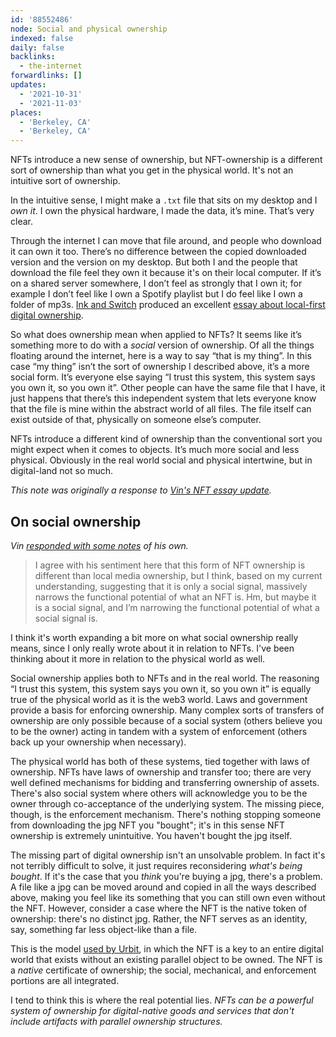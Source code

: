```yaml
---
id: '88552486'
node: Social and physical ownership
indexed: false
daily: false
backlinks:
  - the-internet
forwardlinks: []
updates:
  - '2021-10-31'
  - '2021-11-03'
places:
  - 'Berkeley, CA'
  - 'Berkeley, CA'
---
```

NFTs introduce a new sense of ownership, but NFT-ownership is a different sort of ownership than what you get in the physical world. It's not an intuitive sort of ownership. 

In the intuitive sense, I might make a `.txt` file that sits on my desktop and I *own it*. I own the physical hardware, I made the data, it’s mine. That’s very clear.

Through the internet I can move that file around, and people who download it can own it too. There’s no difference between the copied downloaded version and the version on my desktop. But both I and the people that download the file feel they own it because it's on their local computer. If it’s on a shared server somewhere, I don’t feel as strongly that I own it; for example I don’t feel like I own a Spotify playlist but I do feel like I own a folder of mp3s. [Ink and Switch](https://www.inkandswitch.com/) produced an excellent [essay about local-first digital ownership](https://www.inkandswitch.com/local-first/). 

So what does ownership mean when applied to NFTs? It seems like it’s something more to do with a *social* version of ownership. Of all the things floating around the internet, here is a way to say “that is my thing”. In this case “my thing” isn’t the sort of ownership I described above, it’s a more social form. It’s everyone else saying “I trust this system, this system says you own it, so you own it”. Other people can have the same file that I have, it just happens that there’s this independent system that lets everyone know that the file is mine within the abstract world of all files. The file itself can exist outside of that, physically on someone else’s computer.

NFTs introduce a different kind of ownership than the  conventional sort you might expect when it comes to objects. It’s much more social and less physical. Obviously in the real world social and physical intertwine, but in digital-land not so much.

*This note was originally a response to [Vin's NFT essay update](https://futureland.tv/vin/entry/116801).* 

## On social ownership 

*Vin [responded with some notes](https://futureland.tv/vin/entry/117785) of his own.*

> I agree with his sentiment here that this form of NFT ownership is different than local media ownership, but I think, based on my current understanding, suggesting that it is only a social signal, massively narrows the functional potential of what an NFT is. Hm, but maybe it is a social signal, and I’m narrowing the functional potential of what a social signal is.

I think it's worth expanding a bit more on what social ownership really means, since I only really wrote about it in relation to NFTs. I've been thinking about it more in relation to the physical world as well. 

Social ownership applies both to NFTs and in the real world. The reasoning “I trust this system, this system says you own it, so you own it” is equally true of the physical world as it is the web3 world. Laws and government provide a basis for enforcing ownership. Many complex sorts of transfers of ownership are only possible because of a social system (others believe you to be the owner) acting in tandem with a system of enforcement (others back up your ownership when necessary). 

The physical world has both of these systems, tied together with laws of ownership. NFTs have laws of ownership and transfer too; there are very well defined mechanisms for bidding and transferring ownership of assets. There's also social system where others will acknowledge you to be the owner through co-acceptance of the underlying system. The missing piece, though, is the enforcement mechanism. There's nothing stopping someone from downloading the jpg NFT you "bought"; it's in this sense NFT ownership is extremely unintuitive. You haven't bought the jpg itself. 

The missing part of digital ownership isn't an unsolvable problem. In fact it's not terribly difficult to solve, it just requires reconsidering *what's being bought*. If it's the case that you *think* you're buying a jpg, there's a problem. A file like a jpg can be moved around and copied in all the ways described above, making you feel like its something that you can still own even without the NFT. However, consider a case where the NFT is the native token of ownership: there's no distinct jpg. Rather, the NFT serves as an identity, say, something far less object-like than a file. 

This is the model [used by Urbit](https://operators.urbit.org/guides/which-id-should-i-buy#user-content-what-is-an-urbit-id), in which the NFT is a key to an entire digital world that exists without an existing parallel object to be owned. The NFT is a *native* certificate of ownership; the social, mechanical, and enforcement portions are all integrated. 

I tend to think this is where the real potential lies. *NFTs can be a powerful system of ownership for digital-native goods and services that don't include artifacts with parallel ownership structures.* 




